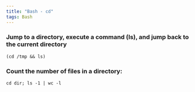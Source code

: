 ```yaml
---
title: "Bash - cd"
tags: Bash
---
```



### Jump to a directory, execute a command (ls), and jump back to the current directory

```
(cd /tmp && ls)
```

### Count the number of files in a directory:

```
cd dir; ls -1 | wc -l
```
